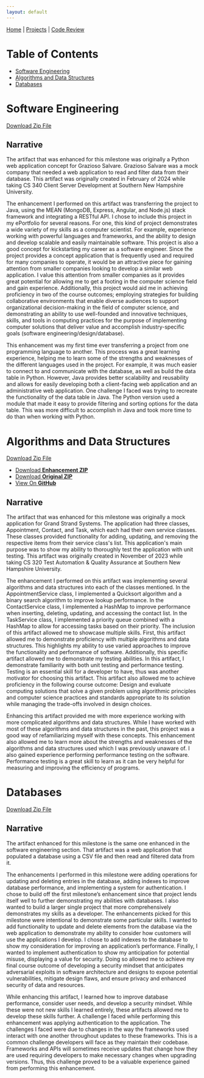 ```yaml
---
layout: default
---
```


[Home](./) | [Projects](./projects) | [Code Review](https://snhu-my.sharepoint.com/:v:/g/personal/jacob_senior_snhu_edu/ES4U-5IozbhLmY7yaBhKva4BPKd-zv4oNN2zMp3OWLBOZQ?nav=eyJyZWZlcnJhbEluZm8iOnsicmVmZXJyYWxBcHAiOiJPbmVEcml2ZUZvckJ1c2luZXNzIiwicmVmZXJyYWxBcHBQbGF0Zm9ybSI6IldlYiIsInJlZmVycmFsTW9kZSI6InZpZXciLCJyZWZlcnJhbFZpZXciOiJNeUZpbGVzTGlua0NvcHkifX0&e=bVf24h)

# Table of Contents
* [Software Engineering](#SoftwareEngineering)
* [Algorithms and Data Structures](#AlgorithmsAndDataStructures)
* [Databases](#Databases)

<a id="SoftwareEngineering"></a>
# Software Engineering

[Download Zip File](./SoftwareEngineeringEnhancement/Grazioso-SoftwareEngineering.zip)

## Narrative
The artifact that was enhanced for this milestone was originally a Python web application concept for Grazioso Salvare. Grazioso Salvare was a mock company that needed a web application to read and filter data from their database. This artifact was originally created in February of 2024 while taking CS 340 Client Server Development at Southern New Hampshire University. 

The enhancement I performed on this artifact was transferring the project to Java, using the MEAN (MongoDB, Express, Angular, and Node.js) stack framework and integrating a RESTful API. I chose to include this project in my ePortfolio for several reasons. For one, this kind of project demonstrates a wide variety of my skills as a computer scientist. For example, experience working with powerful languages and frameworks, and the ability to design and develop scalable and easily maintainable software. This project is also a good concept for kickstarting my career as a software engineer. Since the project provides a concept application that is frequently used and required for many companies to operate, it would be an attractive piece for gaining attention from smaller companies looking to develop a similar web application. I value this attention from smaller companies as it provides great potential for allowing me to get a footing in the computer science field and gain experience. Additionally, this project would aid me in achieving proficiency in two of the course outcomes; employing strategies for building collaborative environments that enable diverse audiences to support organizational decision-making in the field of computer science, and demonstrating an ability to use well-founded and innovative techniques, skills, and tools in computing practices for the purpose of implementing computer solutions that deliver value and accomplish industry-specific goals (software engineering/design/database). 

This enhancement was my first time ever transferring a project from one programming language to another. This process was a great learning experience, helping me to learn some of the strengths and weaknesses of the different languages used in the project. For example, it was much easier to connect to and communicate with the database, as well as build the data table in Python. However, Java provides better scalability and reusability and allows for easily developing both a client-facing web application and an administrative web application. One challenge I faced was trying to recreate the functionality of the data table in Java. The Python version used a module that made it easy to provide filtering and sorting options for the data table. This was more difficult to accomplish in Java and took more time to do than when working with Python.

<a id="AlgorithmsAndDataStructures"></a>
# Algorithms and Data Structures

[Download Zip File](./AlgorithmsAndDataStructuresEnhancement/GrandStrandSystems.zip)
<ul class="downloads">
  <li><a href="./AlgorithmsAndDataStructuresEnhancement/GrandStrandSystems.zip">Download <strong>Enhancement ZIP</strong></a></li>
  <li><a href="./AlgorithmsAndDataStructuresEnhancement/OriginalAlgorithmsAndDataStructuresArtifact.zip">Download <strong>Original ZIP</strong></a></li>
  <li><a href="./AlgorithmsAndDataStructuresEnhancement">View On <strong>GitHub</strong></a></li>
</ul>

## Narrative
The artifact that was enhanced for this milestone was originally a mock application for Grand Strand Systems. The application had three classes, Appointment, Contact, and Task, which each had their own service classes. These classes provided functionality for adding, updating, and removing the respective items from their service class's list. This application's main purpose was to show my ability to thoroughly test the application with unit testing. This artifact was originally created in November of 2023 while taking CS 320 Test Automation & Quality Assurance at Southern New Hampshire University. 

The enhancement I performed on this artifact was implementing several algorithms and data structures into each of the classes mentioned. In the AppointmentService class, I implemented a Quicksort algorithm and a binary search algorithm to improve lookup performance. In the ContactService class, I implemented a HashMap to improve performance when inserting, deleting, updating, and accessing the contact list. In the TaskService class, I implemented a priority queue combined with a HashMap to allow for accessing tasks based on their priority. The inclusion of this artifact allowed me to showcase multiple skills. First, this artifact allowed me to demonstrate proficiency with multiple algorithms and data structures. This highlights my ability to use varied approaches to improve the functionality and performance of software. Additionally, this specific artifact allowed me to demonstrate my testing abilities. In this artifact, I demonstrate familiarity with both unit testing and performance testing. Testing is an essential skill for a developer to have, thus was another motivator for choosing this artifact. This artifact also allowed me to achieve proficiency in the following course outcome: Design and evaluate computing solutions that solve a given problem using algorithmic principles and computer science practices and standards appropriate to its solution while managing the trade-offs involved in design choices. 

Enhancing this artifact provided me with more experience working with more complicated algorithms and data structures. While I have worked with most of these algorithms and data structures in the past, this project was a good way of refamiliarizing myself with these concepts. This enhancement also allowed me to learn more about the strengths and weaknesses of the algorithms and data structures used which I was previously unaware of. I also gained experience performing performance testing on the software. Performance testing is a great skill to learn as it can be very helpful for measuring and improving the efficiency of programs.

<a id="Databases"></a>
# Databases

[Download Zip File](./DatabaseEnhancement/Grazioso-Databases.zip)

## Narrative
The artifact enhanced for this milestone is the same one enhanced in the software engineering section. That artifact was a web application that populated a database using a CSV file and then read and filtered data from it. 

The enhancements I performed in this milestone were adding operations for updating and deleting entries in the database, adding indexes to improve database performance, and implementing a system for authentication. I chose to build off the first milestone’s enhancement since that project lends itself well to further demonstrating my abilities with databases. I also wanted to build a larger single project that more comprehensively demonstrates my skills as a developer. The enhancements picked for this milestone were intentional to demonstrate some particular skills. I wanted to add functionality to update and delete elements from the database via the web application to demonstrate my ability to consider how customers will use the applications I develop. I chose to add indexes to the database to show my consideration for improving an application’s performance. Finally, I wanted to implement authentication to show my anticipation for potential misuse, displaying a value for security. Doing so allowed me to achieve my final course outcome of developing a security mindset that anticipates adversarial exploits in software architecture and designs to expose potential vulnerabilities, mitigate design flaws, and ensure privacy and enhanced security of data and resources. 

While enhancing this artifact, I learned how to improve database performance, consider user needs, and develop a security mindset. While these were not new skills I learned entirely, these artifacts allowed me to develop these skills further. A challenge I faced while performing this enhancement was applying authentication to the application. The challenges I faced were due to changes in the way the frameworks used interact with one another throughout updates to these frameworks. This is a common challenge developers will face as they maintain their codebase. Frameworks and APIs will sometimes receive updates that change how they are used requiring developers to make necessary changes when upgrading versions. Thus, this challenge proved to be a valuable experience gained from performing this enhancement.
